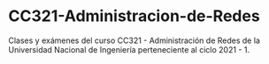 # CC321-Administracion-de-Redes
Clases y exámenes del curso CC321 - Administración de Redes de la Universidad Nacional de Ingeniería perteneciente al ciclo 2021 - 1.
